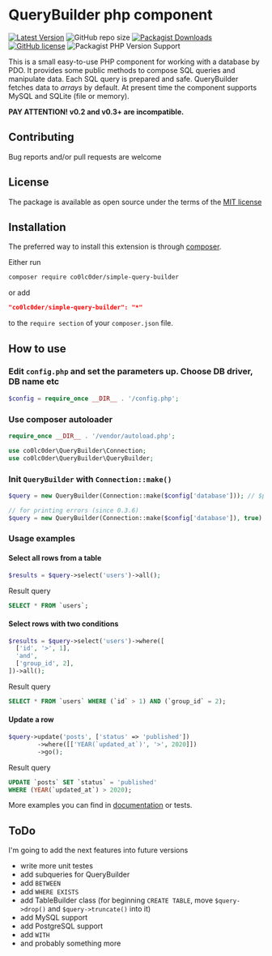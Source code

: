 # QueryBuilder php component

[![Latest Version](https://img.shields.io/github/release/co0lc0der/simple-query-builder-php?style=flat-square)](https://github.com/co0lc0der/simple-query-builder-php/release)
![GitHub repo size](https://img.shields.io/github/repo-size/co0lc0der/simple-query-builder-php?color=orange&label=size&style=flat-square)
[![Packagist Downloads](https://img.shields.io/packagist/dt/co0lc0der/simple-query-builder?color=yellow&style=flat-square)](https://packagist.org/packages/co0lc0der/simple-query-builder)
[![GitHub license](https://img.shields.io/github/license/co0lc0der/simple-query-builder-php?style=flat-square)](https://github.com/co0lc0der/simple-query-builder-php/blob/main/LICENSE.md)
![Packagist PHP Version Support](https://img.shields.io/packagist/php-v/co0lc0der/simple-query-builder?color=8993be&style=flat-square)

This is a small easy-to-use PHP component for working with a database by PDO. It provides some public methods to compose SQL queries and manipulate data. Each SQL query is prepared and safe. QueryBuilder fetches data to _arrays_ by default. At present time the component supports MySQL and SQLite (file or memory).

**PAY ATTENTION! v0.2 and v0.3+ are incompatible.**

## Contributing

Bug reports and/or pull requests are welcome

## License

The package is available as open source under the terms of the [MIT license](https://github.com/co0lc0der/simple-query-builder-php/blob/main/LICENSE.md)

## Installation
The preferred way to install this extension is through [composer](http://getcomposer.org/download/).

Either run
```sh
composer require co0lc0der/simple-query-builder
```
or add
```json
"co0lc0der/simple-query-builder": "*"
```
to the `require section` of your `composer.json` file.
## How to use
### Edit `config.php` and set the parameters up. Choose DB driver, DB name etc
```php
$config = require_once __DIR__ . '/config.php';
```
### Use composer autoloader
```php
require_once __DIR__ . '/vendor/autoload.php';

use co0lc0der\QueryBuilder\Connection;
use co0lc0der\QueryBuilder\QueryBuilder;
```
### Init `QueryBuilder` with `Connection::make()`
```php
$query = new QueryBuilder(Connection::make($config['database'])); // $printErrors = false

// for printing errors (since 0.3.6)
$query = new QueryBuilder(Connection::make($config['database']), true)
```
### Usage examples
#### Select all rows from a table
```php
$results = $query->select('users')->all();
```
Result query
```sql
SELECT * FROM `users`;
```
#### Select rows with two conditions
```php
$results = $query->select('users')->where([
  ['id', '>', 1],
  'and',
  ['group_id', 2],
])->all();
```
Result query
```sql
SELECT * FROM `users` WHERE (`id` > 1) AND (`group_id` = 2);
```
#### Update a row
```php
$query->update('posts', ['status' => 'published'])
        ->where([['YEAR(`updated_at`)', '>', 2020]])
        ->go();
```
Result query
```sql
UPDATE `posts` SET `status` = 'published'
WHERE (YEAR(`updated_at`) > 2020);
```
More examples you can find in [documentation](https://github.com/co0lc0der/simple-query-builder-php/blob/main/docs/index.md) or tests.

## ToDo
I'm going to add the next features into future versions
- write more unit testes
- add subqueries for QueryBuilder
- add `BETWEEN`
- add `WHERE EXISTS`
- add TableBuilder class (for beginning `CREATE TABLE`, move `$query->drop()` and `$query->truncate()` into it)
- add MySQL support
- add PostgreSQL support
- add `WITH`
- and probably something more
